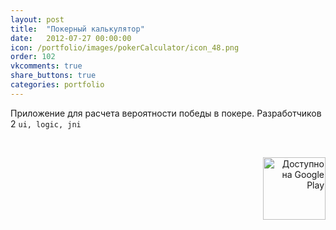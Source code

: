 ```yaml
---
layout: post
title:  "Покерный калькулятор"
date:   2012-07-27 00:00:00
icon: /portfolio/images/pokerCalculator/icon_48.png
order: 102
vkcomments: true
share_buttons: true
categories: portfolio
---
```


Приложение для расчета вероятности победы в покере. Разработчиков 2 `ui, logic, jni`

<p>
<div>
<a class="example-image-link" href="{{ site.baseurl }}/portfolio/images/pokerCalculator/1.png" data-lightbox="example-set" data-title="Camly"><img class="example-image" src="{{ site.baseurl }}/portfolio/images/pokerCalculator/thumb_1.png" alt=""/></a>
<a class="example-image-link" href="{{ site.baseurl }}/portfolio/images/pokerCalculator/2.png" data-lightbox="example-set" data-title="Camly"><img class="example-image" src="{{ site.baseurl }}/portfolio/images/pokerCalculator/thumb_2.png" alt=""/></a>
<a class="example-image-link" href="{{ site.baseurl }}/portfolio/images/pokerCalculator/3.png" data-lightbox="example-set" data-title="Camly"><img class="example-image" src="{{ site.baseurl }}/portfolio/images/pokerCalculator/thumb_3.png" alt=""/></a>
<a class="example-image-link" href="{{ site.baseurl }}/portfolio/images/pokerCalculator/4.png" data-lightbox="example-set" data-title="Camly"><img class="example-image" src="{{ site.baseurl }}/portfolio/images/pokerCalculator/thumb_4.png" alt=""/></a>
</div>
</p>

<p align="right">
<a href='https://play.google.com/store/apps/details?id=com.enterra.android.apps.pokercalculator&utm_source=global_co&utm_medium=prtnr&utm_content=Mar2515&utm_campaign=PartBadge&pcampaignid=MKT-Other-global-all-co-prtnr-py-PartBadge-Mar2515-1'><img alt='Доступно на Google Play' src='https://play.google.com/intl/en_us/badges/images/generic/ru_badge_web_generic.png' width="100"/></a>
</p>

<!--more-->

